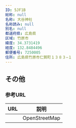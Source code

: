 ```yaml
---
ID: 5JF1B
総称: null
名称: 大谷神社
名称読み: null
別名: null
都道府県: 広島県
区域: 竹原市
緯度: 34.3731419
経度: 132.8484496
郵便番号: 7250005
住所: 広島県竹原市仁賀町１３８３−１
---
```


## その他

### 参考URL

| URL | 説明          |
| --- | ------------- |
|     | OpenStreetMap |
